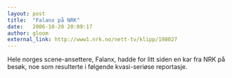 ```yaml
---
layout: post
title:  "Falanx på NRK"
date:   2006-10-20 20:09:17
author: gloom
external_link: http://www1.nrk.no/nett-tv/klipp/198027
---
```

Hele norges scene-ansettere, Falanx, hadde for litt siden en kar fra NRK
på besøk, noe som resulterte i følgende kvasi-seriøse reportasje.


